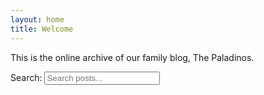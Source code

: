 ```yaml
---
layout: home
title: Welcome
---
```


This is the online archive of our family blog, The Paladinos.

Search: <input type="text" id="search-box" placeholder="Search posts...">
<ul id="results-container"></ul>

<script src="https://cdnjs.cloudflare.com/ajax/libs/lunr.js/2.3.9/lunr.min.js"></script>
<script src="/thepaladinos/assets/js/search.js"></script>